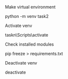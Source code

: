 Make virtual environment

python -m venv task2


Activate venv

taskn\Scripts\activate


Check installed modules

pip freeze > requirements.txt


Deactivate venv

deactivate